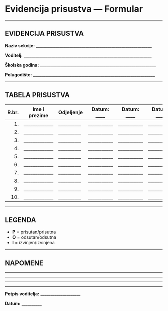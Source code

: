 # Evidencija prisustva — Formular

<!-- Izvor: GORDAN~3.JPG -->
<!-- GitHub permalink: https://github.com/petagim2026/multimedijaigrafika/blob/529324e0c36ca96f52a083f72a92cb4e4c023b8a/evidencija-jpg/GORDAN~3.JPG -->

---

## EVIDENCIJA PRISUSTVA

**Naziv sekcije:** __________________________________________________________

**Voditelj:** ________________________________________________________________

**Školska godina:** __________________________________________________________

**Polugodište:** _____________________________________________________________

---

## TABELA PRISUSTVA

| R.br. | Ime i prezime | Odjeljenje | Datum: ____ | Datum: ____ | Datum: ____ | Datum: ____ | Datum: ____ | Ukupno | Potpis roditelja/saglasnost |
|------:|---------------|------------|-------------|-------------|-------------|-------------|-------------|--------|------------------------------|
| 1. | _____________ | __________ | ___________ | ___________ | ___________ | ___________ | ___________ | ______ | ____________________________ |
| 2. | _____________ | __________ | ___________ | ___________ | ___________ | ___________ | ___________ | ______ | ____________________________ |
| 3. | _____________ | __________ | ___________ | ___________ | ___________ | ___________ | ___________ | ______ | ____________________________ |
| 4. | _____________ | __________ | ___________ | ___________ | ___________ | ___________ | ___________ | ______ | ____________________________ |
| 5. | _____________ | __________ | ___________ | ___________ | ___________ | ___________ | ___________ | ______ | ____________________________ |
| 6. | _____________ | __________ | ___________ | ___________ | ___________ | ___________ | ___________ | ______ | ____________________________ |
| 7. | _____________ | __________ | ___________ | ___________ | ___________ | ___________ | ___________ | ______ | ____________________________ |
| 8. | _____________ | __________ | ___________ | ___________ | ___________ | ___________ | ___________ | ______ | ____________________________ |
| 9. | _____________ | __________ | ___________ | ___________ | ___________ | ___________ | ___________ | ______ | ____________________________ |
| 10. | _____________ | __________ | ___________ | ___________ | ___________ | ___________ | ___________ | ______ | ____________________________ |

---

## LEGENDA

- **P** = prisutan/prisutna
- **O** = odsutan/odsutna
- **I** = izvinjen/izvinjena

---

## NAPOMENE

________________________________________________________________________

________________________________________________________________________

________________________________________________________________________

---

**Potpis voditelja:** ____________________

**Datum:** __________

